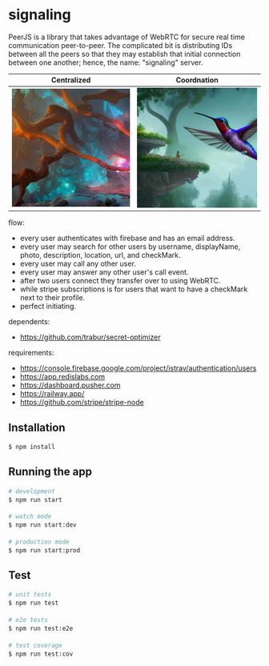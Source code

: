 signaling
========
PeerJS is a library that takes advantage of WebRTC for secure real time communication peer-to-peer. The complicated bit is distributing IDs between all the peers so that they may establish that initial connection between one another; hence, the name: "signaling" server.

| Centralized                  | Coordnation               |
| ---------------------------- | ------------------------- |
| ![image](images/neurons.jpg) | ![image](images/bird.jpg) |

flow:
- every user authenticates with firebase and has an email address.
- every user may search for other users by username, displayName, photo, description, location, url, and checkMark.
- every user may call any other user.
- every user may answer any other user's call event.
- after two users connect they transfer over to using WebRTC.
- while stripe subscriptions is for users that want to have a checkMark next to their profile.
- perfect initiating.

dependents:
- https://github.com/trabur/secret-optimizer

requirements:
- https://console.firebase.google.com/project/istrav/authentication/users
- https://app.redislabs.com
- https://dashboard.pusher.com
- https://railway.app/
- https://github.com/stripe/stripe-node

## Installation
```bash
$ npm install
```

## Running the app
```bash
# development
$ npm run start

# watch mode
$ npm run start:dev

# production mode
$ npm run start:prod
```

## Test
```bash
# unit tests
$ npm run test

# e2e tests
$ npm run test:e2e

# test coverage
$ npm run test:cov
```